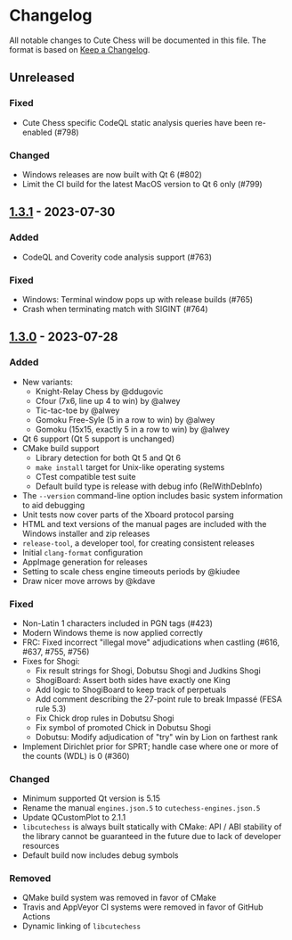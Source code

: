 # Changelog

All notable changes to Cute Chess will be documented in this file.
The format is based on [Keep a Changelog](https://keepachangelog.com/en/1.0.0/).

## Unreleased

### Fixed

- Cute Chess specific CodeQL static analysis queries have been re-enabled (#798)

### Changed

- Windows releases are now built with Qt 6 (#802)
- Limit the CI build for the latest MacOS version to Qt 6 only (#799)

## [1.3.1](https://github.com/cutechess/cutechess/releases/tag/v1.3.1) - 2023-07-30

### Added

- CodeQL and Coverity code analysis support (#763)

### Fixed

- Windows: Terminal window pops up with release builds (#765)
- Crash when terminating match with SIGINT (#764)

## [1.3.0](https://github.com/cutechess/cutechess/releases/tag/v1.3.0) - 2023-07-28

### Added

- New variants:
    - Knight-Relay Chess by @ddugovic
    - Cfour (7x6, line up 4 to win) by @alwey
    - Tic-tac-toe by @alwey
    - Gomoku Free-Syle (5 in a row to win) by @alwey
    - Gomoku (15x15, exactly 5 in a row to win) by @alwey
- Qt 6 support (Qt 5 support is unchanged)
- CMake build support
    - Library detection for both Qt 5 and Qt 6
    - `make install` target for Unix-like operating systems
    - CTest compatible test suite
    - Default build type is release with debug info (RelWithDebInfo)
- The `--version` command-line option includes basic system information to aid
  debugging
- Unit tests now cover parts of the Xboard protocol parsing
- HTML and text versions of the manual pages are included with the Windows
  installer and zip releases
- `release-tool`, a developer tool, for creating consistent releases
- Initial `clang-format` configuration
- AppImage generation for releases
- Setting to scale chess engine timeouts periods by @kiudee
- Draw nicer move arrows by @kdave

### Fixed

- Non-Latin 1 characters included in PGN tags (#423)
- Modern Windows theme is now applied correctly
- FRC: Fixed incorrect "illegal move" adjudications when castling (#616, #637, #755, #756)
- Fixes for Shogi:
    - Fix result strings for Shogi, Dobutsu Shogi and Judkins Shogi
    - ShogiBoard: Assert both sides have exactly one King
    - Add logic to ShogiBoard to keep track of perpetuals
    - Add comment describing the 27-point rule to break Impassé (FESA rule 5.3)
    - Fix Chick drop rules in Dobutsu Shogi
    - Fix symbol of promoted Chick in Dobutsu Shogi
    - Dobutsu: Modify adjudication of "try" win by Lion on farthest rank
- Implement Dirichlet prior for SPRT; handle case where one or more of the counts (WDL) is 0 (#360)

### Changed

- Minimum supported Qt version is 5.15
- Rename the manual `engines.json.5` to `cutechess-engines.json.5`
- Update QCustomPlot to 2.1.1
- `libcutechess` is always built statically with CMake: API / ABI stability of
  the library cannot be guaranteed in the future due to lack of developer
  resources
- Default build now includes debug symbols

### Removed

- QMake build system was removed in favor of CMake
- Travis and AppVeyor CI systems were removed in favor of GitHub Actions
- Dynamic linking of `libcutechess`
